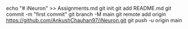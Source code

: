 echo "# iNeuron" >> Assignments.md
git init
git add README.md
git commit -m "first commit"
git branch -M main
git remote add origin https://github.com/AnkushChauhan97/iNeuron.git
git push -u origin main
